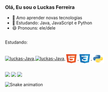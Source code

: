 ### Olá, Eu sou o Luckas Ferreira

- 💬 Amo aprender novas tecnologias
- 🌱 Estudando: Java, JavaScript e Python
- 😄 Pronouns: ele/dele

##
Estudando:
<div style="display: inline_block"><br>
            <a href="https://github.com/Luckas-Ferreira">
            <img align="center" alt="luckas-Java" height="30" width="40" src="https://cdn.jsdelivr.net/gh/devicons/devicon/icons/angularjs/angularjs-original.svg" />
            <img align="center" alt="luckas-Java" height="30" width="40" src="https://cdn.jsdelivr.net/gh/devicons/devicon/icons/typescript/typescript-original.svg" />
            <img align="center" alt="Luckas-HTML" height="30" width="40" src="https://raw.githubusercontent.com/devicons/devicon/master/icons/html5/html5-original.svg">
            <img align="center" alt="Luckas-CSS" height="30" width="40" src="https://raw.githubusercontent.com/devicons/devicon/master/icons/css3/css3-original.svg">
            <img align="center" alt="Luckas-Python" height="30" width="40" src="https://raw.githubusercontent.com/devicons/devicon/master/icons/python/python-original.svg">
            </a>
</div>

##

<div> 
  <a href="https://instagram.com/luckas_.ferreira" target="_blank"><img src="https://img.shields.io/badge/-Instagram-%23E4405F?style=for-the-badge&logo=instagram&logoColor=white" target="_blank"></a>
  <a href = "mailto:lucas.ferreira2@arapiraca.ufal.br"><img src="https://img.shields.io/badge/-Gmail-%23333?style=for-the-badge&logo=gmail&logoColor=white" target="_blank"></a>
  <a target"_blank" href="https://www.linkedin.com/in/luckas-ferreira-49a7a219b/" target="_blank"><img src="https://img.shields.io/badge/-LinkedIn-%230077B5?style=for-the-badge&logo=linkedin&logoColor=white" target="_blank"></a> 
 
  ![Snake animation](https://github.com/luckas-ferreira/luckas-ferreira/blob/output/github-contribution-grid-snake.svg)
</div>
